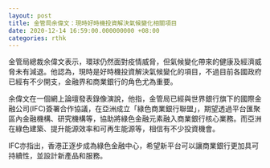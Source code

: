 ```yaml
---
layout: post
title: 金管局余偉文：現時好時機投資解決氣候變化相關項目
date: 2020-12-14 16:59:00.000000000 +08:00
categories: rthk
---
```


金管局總裁余偉文表示，環球仍然面對疫情威脅，但氣候變化帶來的健康及經濟威脅未有減退。他認為，現時是好時機投資解決氣候變化的項目，不過目前各國政府已經有不少開支，金融界和商業銀行的角色尤為重要。

余偉文在一個網上論壇發表錄像演說，他指，金管局已經與世界銀行旗下的國際金融公司(IFC)簽署合作協議，在亞洲成立「綠色商業銀行聯盟」，期望透過平台匯聚區內金融機構、研究機構等，協助將綠色金融元素融入商業銀行核心業務。而亞洲在綠色建築、提升能源效率和可再生能源等，相信有不少投資機會。

IFC亦指出，香港正逐步成為綠色金融中心，希望新平台可以讓商業銀行更加具可持續性，並設計新產品和服務。
